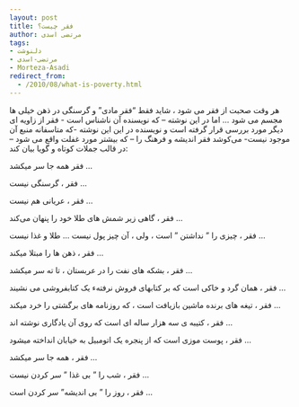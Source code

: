 ```yaml
---
layout: post
title: فقر چیست؟
author: مرتضی اسدی
tags:
- دلنوشت
- مرتضی-اسدی
- Morteza-Asadi
redirect_from:
  - /2010/08/what-is-poverty.html
---
```

هر وقت صحبت از فقر می شود ، شاید فقط “فقر مادی” و گرسنگی در ذهن خیلی ها مجسم می شود … اما در این نوشته – که نویسنده آن ناشناس است - فقر از زاویه ای دیگر مورد بررسی قرار گرفته است و نویسنده در این این نوشته -که متاسفانه منبع آن موجود نیست- می‌کوشد فقر اندیشه و فرهنگ را – که بیشتر مورد غفلت واقع می شود – در قالب جملات کوتاه و گویا بیان کند:  
  
فقر همه جا سر میکشد …  
  
فقر ، گرسنگی نیست …  
  
فقر ، عریانی هم نیست …  
  
فقر ، گاهی زیر شمش های طلا خود را پنهان می‌کند …  



فقر ، چیزی را ” نداشتن ” است ، ولی ، آن چیز پول نیست … طلا و غذا نیست …  
  
فقر ، ذهن ها را مبتلا میکند …  
  
فقر ، بشکه های نفت را در عربستان ، تا ته سر میکشد …  
  
فقر ، همان گرد و خاکی است که بر کتابهای فروش نرفتهء یک کتابفروشی می نشیند …  
  
فقر ، تیغه های برنده ماشین بازیافت است ،‌ که روزنامه های برگشتی را خرد میکند …  
  
فقر ، کتیبه ی سه هزار ساله ای است که روی آن یادگاری نوشته اند …  
  
فقر ، پوست موزی است که از پنجره یک اتومبیل به خیابان انداخته میشود …  
  
فقر ، همه جا سر میکشد …  
  
فقر ، شب را ” بی غذا ” سر کردن نیست …  
  
فقر ، روز را ” بی اندیشه” سر کردن است …